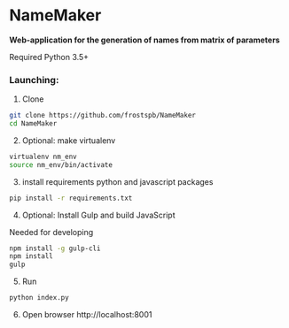 # NameMaker

**Web-application for the generation of names from matrix of parameters**

Required Python 3.5+

### Launching:

1. Clone
```bash
git clone https://github.com/frostspb/NameMaker
cd NameMaker
```

2. Optional: make virtualenv

```bash
virtualenv nm_env
source nm_env/bin/activate
```

3. install requirements python and javascript packages

```bash
pip install -r requirements.txt

```

4. Optional: Install Gulp and build JavaScript

Needed for developing

```bash
npm install -g gulp-cli
npm install
gulp
```

5. Run

```bash
python index.py
```
6. Open browser http://localhost:8001



